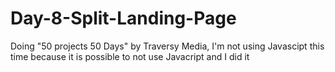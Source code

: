 # Day-8-Split-Landing-Page
Doing "50 projects 50 Days" by Traversy Media,
I'm not using Javascipt this time because it is possible to not use Javacript and I did it
